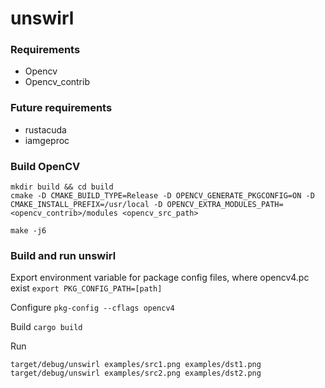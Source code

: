 # unswirl

### Requirements
* Opencv
* Opencv_contrib

### Future requirements
* rustacuda
* iamgeproc

### Build OpenCV
```
mkdir build && cd build
cmake -D CMAKE_BUILD_TYPE=Release -D OPENCV_GENERATE_PKGCONFIG=ON -D CMAKE_INSTALL_PREFIX=/usr/local -D OPENCV_EXTRA_MODULES_PATH=<opencv_contrib>/modules <opencv_src_path>

make -j6
```

### Build and run unswirl
Export environment variable for package config files, where opencv4.pc exist
```export PKG_CONFIG_PATH=[path]```

Configure
```pkg-config --cflags opencv4```

Build
```cargo build```

Run
```
target/debug/unswirl examples/src1.png examples/dst1.png
target/debug/unswirl examples/src2.png examples/dst2.png
```
